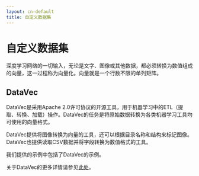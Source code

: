 ```yaml
---
layout: cn-default
title: 自定义数据集
---
```


# 自定义数据集 

深度学习网络的一切输入，无论是文字、图像或其他数据，都必须转换为数值组成的向量，这一过程称为向量化。向量就是一个行数不限的单列矩阵。

## DataVec

DataVec是采用Apache 2.0许可协议的开源工具，用于机器学习中的ETL（提取、转换、加载）操作。DataVec的任务是将原始数据转换为各类机器学习工具均可使用的向量格式。

DataVec提供将图像转换为向量的工具，还可以根据目录名称和结构来标记图像。DataVec也提供读取CSV数据并将字段转换为数值格式的工具。 

我们提供的示例中包括了DataVec的示例。 

关于DataVec的更多详情请参见[此处](https://deeplearning4j.org/datavec)。
